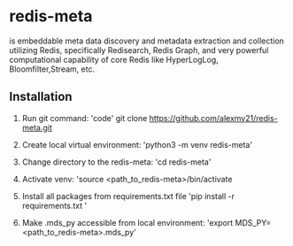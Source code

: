 # redis-meta

is embeddable meta data discovery and metadata extraction and collection utilizing Redis, specifically Redisearch, Redis Graph, and very powerful computational capability of core Redis like HyperLogLog, Bloomfilter,Stream, etc.

## Installation

1. Run git command:
'code'
git clone https://github.com/alexmy21/redis-meta.git

2. Create local virtual environment:
'python3 -m venv redis-meta'
3. Change directory to the redis-meta:
'cd redis-meta'
4. Activate venv:
'source <path_to_redis-meta>/bin/activate
5. Install all packages from requirements.txt file
'pip install -r requirements.txt '
6. Make .mds_py accessible from local environment:
'export MDS_PY=<path_to_redis-meta>.mds_py'
